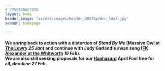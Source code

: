 ```yaml
---
# CONFIGURATION
layout: home
header_image: "assets/images/header_2017SprWrn_leaf.jpg"
season: homepage

---
```

#### We [spring](/current/2017-spring) back to action with a distortion of *Stand By Me* ([Massive Owl at The Lowry](/current/2017-spring/massiveowl) *25 Jan*) and continue with Judy Garland's swan song ([FK Alexander at the Whitworth](/current/2017-spring/alexander) *16 Feb*).<br>We are also still seeking proposals for our [Haphazard](/hab/haphazard) April Fool free for all, *deadline 27 Feb*.
